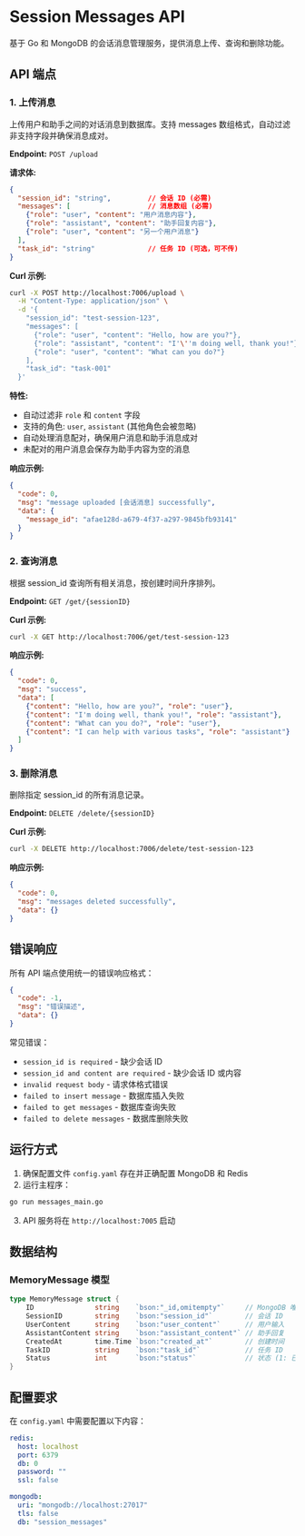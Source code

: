 # Session Messages API

基于 Go 和 MongoDB 的会话消息管理服务，提供消息上传、查询和删除功能。

## API 端点

### 1. 上传消息
上传用户和助手之间的对话消息到数据库。支持 messages 数组格式，自动过滤非支持字段并确保消息成对。

**Endpoint:** `POST /upload`

**请求体:**
```json
{
  "session_id": "string",         // 会话 ID (必需)
  "messages": [                   // 消息数组 (必需)
    {"role": "user", "content": "用户消息内容"},
    {"role": "assistant", "content": "助手回复内容"},
    {"role": "user", "content": "另一个用户消息"}
  ],
  "task_id": "string"             // 任务 ID (可选，可不传)
}
```

**Curl 示例:**
```bash
curl -X POST http://localhost:7006/upload \
  -H "Content-Type: application/json" \
  -d '{
    "session_id": "test-session-123",
    "messages": [
      {"role": "user", "content": "Hello, how are you?"},
      {"role": "assistant", "content": "I'\''m doing well, thank you!"},
      {"role": "user", "content": "What can you do?"}
    ],
    "task_id": "task-001"
  }'
```

**特性:**
- 自动过滤非 `role` 和 `content` 字段
- 支持的角色: `user`, `assistant` (其他角色会被忽略)
- 自动处理消息配对，确保用户消息和助手消息成对
- 未配对的用户消息会保存为助手内容为空的消息

**响应示例:**
```json
{
  "code": 0,
  "msg": "message uploaded [会话消息] successfully",
  "data": {
    "message_id": "afae128d-a679-4f37-a297-9845bfb93141"
  }
}
```

### 2. 查询消息
根据 session_id 查询所有相关消息，按创建时间升序排列。

**Endpoint:** `GET /get/{sessionID}`

**Curl 示例:**
```bash
curl -X GET http://localhost:7006/get/test-session-123
```

**响应示例:**
```json
{
  "code": 0,
  "msg": "success",
  "data": [
    {"content": "Hello, how are you?", "role": "user"},
    {"content": "I'm doing well, thank you!", "role": "assistant"},
    {"content": "What can you do?", "role": "user"},
    {"content": "I can help with various tasks", "role": "assistant"}
  ]
}
```

### 3. 删除消息
删除指定 session_id 的所有消息记录。

**Endpoint:** `DELETE /delete/{sessionID}`

**Curl 示例:**
```bash
curl -X DELETE http://localhost:7006/delete/test-session-123
```

**响应示例:**
```json
{
  "code": 0,
  "msg": "messages deleted successfully",
  "data": {}
}
```

## 错误响应

所有 API 端点使用统一的错误响应格式：

```json
{
  "code": -1,
  "msg": "错误描述",
  "data": {}
}
```

常见错误：
- `session_id is required` - 缺少会话 ID
- `session_id and content are required` - 缺少会话 ID 或内容
- `invalid request body` - 请求体格式错误
- `failed to insert message` - 数据库插入失败
- `failed to get messages` - 数据库查询失败
- `failed to delete messages` - 数据库删除失败

## 运行方式

1. 确保配置文件 `config.yaml` 存在并正确配置 MongoDB 和 Redis
2. 运行主程序：
```bash
go run messages_main.go
```

3. API 服务将在 `http://localhost:7005` 启动

## 数据结构

### MemoryMessage 模型
```go
type MemoryMessage struct {
    ID               string    `bson:"_id,omitempty"`     // MongoDB 唯一主键
    SessionID        string    `bson:"session_id"`        // 会话 ID
    UserContent      string    `bson:"user_content"`      // 用户输入
    AssistantContent string    `bson:"assistant_content"` // 助手回复
    CreatedAt        time.Time `bson:"created_at"`        // 创建时间
    TaskID           string    `bson:"task_id"`           // 任务 ID
    Status           int       `bson:"status"`            // 状态 (1: 已完成, 0: 待处理, -1: 失败)
}
```

## 配置要求

在 `config.yaml` 中需要配置以下内容：

```yaml
redis:
  host: localhost
  port: 6379
  db: 0
  password: ""
  ssl: false

mongodb:
  uri: "mongodb://localhost:27017"
  tls: false
  db: "session_messages"
